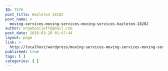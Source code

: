 ```yaml
---
ID: 7576
post_title: Hazleton 18202
post_name: >
  moving-services-moving-services-moving-services-hazleton-18202
author: mrgabonijeff@gmail.com
post_date: 2018-03-28 01:47:44
layout: page
link: >
  http://localhost/wordpress/moving-services-moving-services-moving-services-hazleton-18202/
published: true
tags: [ ]
categories: [ ]
---
```

